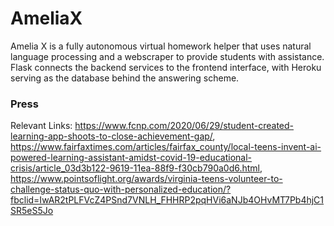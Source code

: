 # AmeliaX
Amelia X is a fully autonomous virtual homework helper that uses natural language processing and a webscraper to provide students with assistance. Flask connects the backend services to the frontend interface, with Heroku serving as the database behind the answering scheme. 
### Press
Relevant Links: https://www.fcnp.com/2020/06/29/student-created-learning-app-shoots-to-close-achievement-gap/, https://www.fairfaxtimes.com/articles/fairfax_county/local-teens-invent-ai-powered-learning-assistant-amidst-covid-19-educational-crisis/article_03d3b122-9619-11ea-88f9-f30cb790a0d6.html, https://www.pointsoflight.org/awards/virginia-teens-volunteer-to-challenge-status-quo-with-personalized-education/?fbclid=IwAR2tPLFVcZ4PSnd7VNLH_FHHRP2pqHVi6aNJb4OHvMT7Pb4hjC1SR5eS5Jo
